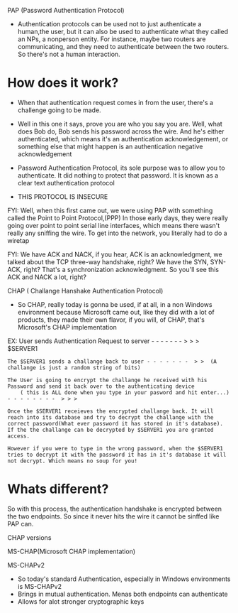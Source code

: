 

PAP (Password Authentication Protocol)

- Authentication protocols can be used not to just authenticate a human,the user, but it can also be used to authenticate what they called an NPs, a nonperson entity. For instance, maybe two routers are communicating, and they need to authenticate between the two routers. So there's not a human interaction.

# How does it work?
- When that authentication request comes in from the user, there's a challenge going to be made. 

- Well in this one it says, prove you are who you say you are. Well, what does Bob do, Bob sends his password across the wire. And he's either authenticated, which means it's an authentication acknowledgement, or something else that might happen is an authentication negative acknowledgement

- Password Authentication Protocol, its sole purpose was to allow you to authenticate. It did nothing to protect that password. It is known as a clear text authentication protocol

- THIS PROTOCOL IS INSECURE

FYI: Well, when this first came out, we were using PAP with something called the Point to Point Protocol,(PPP) In those early days, they were really going over point to point serial line interfaces, which means there wasn't really any sniffing the wire. To get into the network, you literally had to do a wiretap

FYI: We have ACK and NACK, if you hear, ACK is an acknowledgment, we talked about the TCP three-way handshake, right? We have the SYN, SYN-ACK, right? That's a synchronization acknowledgment. So you'll see this ACK and NACK a lot, right?

CHAP ( Challange Hanshake Authentication Protocol)
- So CHAP, really today is gonna be used, if at all, in a non Windows environment because Microsoft came out, like they did with a lot of products, they made their own flavor, if you will, of CHAP, that's Microsoft's CHAP implementation

EX: User sends Authentication Request to server - - - - - - - > > >     $SERVER1
    
    The $SERVER1 sends a challange back to user - - - - - - -  > >  (A challange is just a random string of bits)

    The User is going to encrypt the challange he received with his Password and send it back over to the authenticating device
        ( this is ALL done when you type in your pasword and hit enter...)   - - - - - - - -  > > > 
    
    Once the $SERVER1 receieves the encrypted challange back. It will reach into its database and try to decrypt the challange with the correct password(What ever password it has stored in it's database). If the the challange can be decrypted by $SERVER1 you are granted access.

    However if you were to type in the wrong password, when the $SERVER1 tries to decrypt it with the password it has in it's database it will not decrypt. Which means no soup for you! 
# Whats different?

So with this process, the authentication handshake is encrypted between the two endpoints. So since it never hits the wire it cannot be sinffed like PAP can.


CHAP versions


MS-CHAP(Microsoft CHAP implementation)


MS-CHAPv2
- So today's standard Authentication, especially in Windows environments is MS-CHAPv2
- Brings in mutual authentication. Menas both endpoints can authenticate
- Allows for alot stronger cryptographic keys